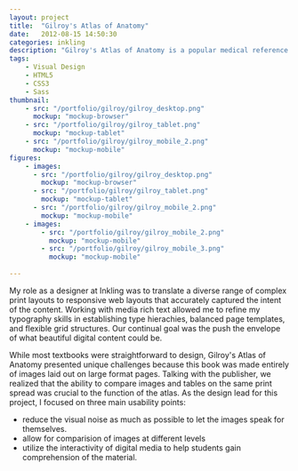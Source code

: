 ```yaml
---
layout: project
title:  "Gilroy's Atlas of Anatomy"
date:   2012-08-15 14:50:30
categories: inkling
description: "Gilroy's Atlas of Anatomy is a popular medical reference among doctors and students. When creating the digital version of this title, we thought intensely about how we could what interactivity would be helpful and how we could make this book responsive across different devices."
tags:
    - Visual Design
    - HTML5
    - CSS3
    - Sass
thumbnail: 
    - src: "/portfolio/gilroy/gilroy_desktop.png"
      mockup: "mockup-browser"
    - src: "/portfolio/gilroy/gilroy_tablet.png"
      mockup: "mockup-tablet"
    - src: "/portfolio/gilroy/gilroy_mobile_2.png"
      mockup: "mockup-mobile"
figures:
    - images: 
      - src: "/portfolio/gilroy/gilroy_desktop.png"
        mockup: "mockup-browser"
      - src: "/portfolio/gilroy/gilroy_tablet.png"
        mockup: "mockup-tablet"
      - src: "/portfolio/gilroy/gilroy_mobile_2.png"
        mockup: "mockup-mobile"
    - images: 
        - src: "/portfolio/gilroy/gilroy_mobile_2.png"
          mockup: "mockup-mobile"
        - src: "/portfolio/gilroy/gilroy_mobile_3.png"
          mockup: "mockup-mobile"
        
---
```


My role as a designer at Inkling was to translate a diverse range of complex print layouts to responsive web layouts that accurately captured the intent of the content. Working with media rich text allowed me to refine my typography skills in establishing type hierachies, balanced page templates, and flexible grid structures. Our continual goal was the push the envelope of what beautiful digital content could be.

While most textbooks were straightforward to design, Gilroy's Atlas of Anatomy presented unique challenges because this book was made entirely of images laid out on large format pages. Talking with the publisher, we realized that the ability to compare images and tables on the same print spread was crucial to the function of the atlas. As the design lead for this project, I focused on three main usability points:

- reduce the visual noise as much as possible to let the images speak for themselves.
- allow for comparision of images at different levels
- utilize the interactivity of digital media to help students gain comprehension of the material.


